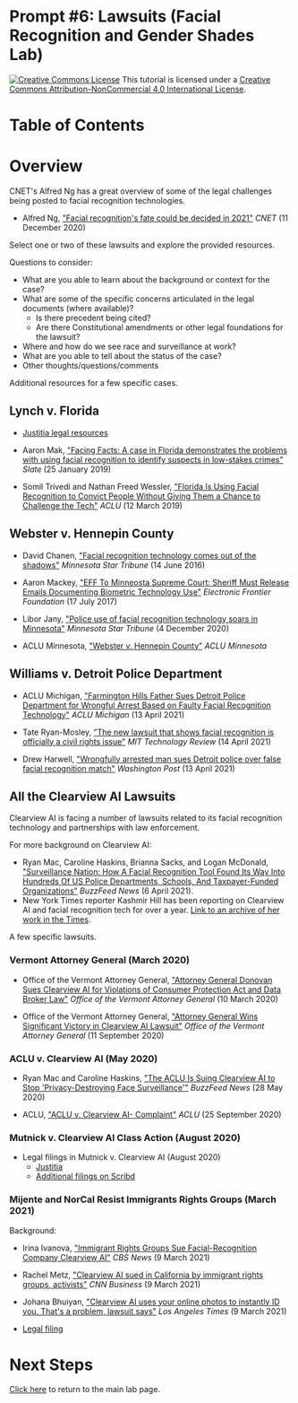 # Prompt #6: Lawsuits (Facial Recognition and Gender Shades Lab)

<a href="http://creativecommons.org/licenses/by-nc/4.0/" rel="license"><img style="border-width: 0;" src="https://i.creativecommons.org/l/by-nc/4.0/88x31.png" alt="Creative Commons License" /></a>
This tutorial is licensed under a <a href="http://creativecommons.org/licenses/by-nc/4.0/" rel="license">Creative Commons Attribution-NonCommercial 4.0 International License</a>.

# Table of Contents

# Overview

CNET's Alfred Ng has a great overview of some of the legal challenges being posted to facial recognition technologies.
- Alfred Ng, ["Facial recognition's fate could be decided in 2021"](https://www.cnet.com/news/facial-recognitions-fate-could-be-decided-in-2021) *CNET* (11 December 2020)

Select one or two of these lawsuits and explore the provided resources.

Questions to consider:
- What are you able to learn about the background or context for the case?
- What are some of the specific concerns articulated in the legal documents (where available)?
  * Is there precedent being cited?
  * Are there Constitutional amendments or other legal foundations for the lawsuit?
- Where and how do we see race and surveillance at work?
- What are you able to tell about the status of the case?
- Other thoughts/questions/comments

Additional resources for a few specific cases.

## Lynch v. Florida

- [Justitia legal resources](https://law.justia.com/cases/florida/first-district-court-of-appeal/2018/16-3290.html)

- Aaron Mak, ["Facing Facts: A case in Florida demonstrates the problems with using facial recognition to identify suspects in low-stakes crimes"](https://slate.com/technology/2019/01/facial-recognition-arrest-transparency-willie-allen-lynch.html) *Slate* (25 January 2019)

- Somil Trivedi and Nathan Freed Wessler, ["Florida Is Using Facial Recognition to Convict People Without Giving Them a Chance to Challenge the Tech"](https://www.aclu.org/blog/privacy-technology/surveillance-technologies/florida-using-facial-recognition-convict-people) *ACLU* (12 March 2019)

## Webster v. Hennepin County

- David Chanen, ["Facial recognition technology comes out of the shadows"](https://www.startribune.com/facial-recognition-technology-comes-out-of-the-shadows/382954891/) *Minnesota Star Tribune* (14 June 2016)

- Aaron Mackey, ["EFF To Minneosta Supreme Court: Sheriff Must Release Emails Documenting Biometric Technology Use"](https://www.eff.org/deeplinks/2017/07/eff-minnesota-supreme-court-sheriff-must-release-emails-documenting-biometric) *Electronic Frontier Foundation* (17 July 2017)

- Libor Jany, ["Police use of facial recognition technology soars in Minnesota"](https://www.eff.org/deeplinks/2017/07/eff-minnesota-supreme-court-sheriff-must-release-emails-documenting-biometric) *Minnesota Star Tribune* (4 December 2020)

- ACLU Minnesota, ["Webster v. Hennepin County"](https://www.aclu-mn.org/en/cases/webster-v-hennepin-county) *ACLU Minnesota*

## Williams v. Detroit Police Department

- ACLU Michigan, ["Farmington Hills Father Sues Detroit Police Department for Wrongful Arrest Based on Faulty Facial Recognition Technology"](https://www.aclumich.org/en/press-releases/farmington-hills-father-sues-detroit-police-department-wrongful-arrest-based-faulty) *ACLU Michigan* (13 April 2021)

- Tate Ryan-Mosley, ["The new lawsuit that shows facial recognition is officially a civil rights issue"](https://www.technologyreview.com/2021/04/14/1022676/robert-williams-facial-recognition-lawsuit-aclu-detroit-police) *MIT Technology Review* (14 April 2021)

- Drew Harwell, ["Wrongfully arrested man sues Detroit police over false facial recognition match"](https://www.washingtonpost.com/technology/2021/04/13/facial-recognition-false-arrest-lawsuit) *Washington Post* (13 April 2021)

## All the Clearview AI Lawsuits

Clearview AI is facing a number of lawsuits related to its facial recognition technology and partnerships with law enforcement.

For more background on Clearview AI:
- Ryan Mac, Caroline Haskins, Brianna Sacks, and Logan McDonald, ["Surveillance Nation: How A Facial Recognition Tool Found Its Way Into Hundreds Of US Police Departments, Schools, And Taxpayer-Funded Organizations"](https://www.buzzfeednews.com/article/ryanmac/clearview-ai-local-police-facial-recognition) *BuzzFeed News* (6 April 2021).
- New York Times reporter Kashmir Hill has been reporting on Clearview AI and facial recognition tech for over a year. [Link to an archive of her work in the Times](https://www.nytimes.com/by/kashmir-hill).

A few specific lawsuits.

### Vermont Attorney General (March 2020)

- Office of the Vermont Attorney General, ["Attorney General Donovan Sues Clearview AI for Violations of Consumer Protection Act and Data Broker Law"](https://ago.vermont.gov/blog/2020/03/10/attorney-general-donovan-sues-clearview-ai-for-violations-of-consumer-protection-act-and-data-broker-law) *Office of the Vermont Attorney General* (10 March 2020)

- Office of the Vermont Attorney General, ["Attorney General Wins Significant Victory in Clearview AI Lawsuit"](https://ago.vermont.gov/blog/2020/09/11/attorney-general-wins-significant-victory-in-clearview-ai-lawsuit/) *Office of the Vermont Attorney General* (11 September 2020)

### ACLU v. Clearview AI (May 2020)

- Ryan Mac and Caroline Haskins, ["The ACLU Is Suing Clearview AI to Stop 'Privacy-Destroying Face Surveillance'"](https://www.buzzfeednews.com/article/ryanmac/aclu-suing-clearview-ai-privacy-destroying-surveillance) *BuzzFeed News* (28 May 2020)

- ACLU, ["ACLU v. Clearview AI- Complaint"](https://www.aclu.org/legal-document/aclu-v-clearview-ai-complaint) *ACLU* (25 September 2020)

### Mutnick v. Clearview AI Class Action (August 2020)

- Legal filings in Mutnick v. Clearview AI (August 2020)
  * [Justitia](https://law.justia.com/cases/federal/district-courts/illinois/ilndce/1:2020cv00512/372790/86/)
  * [Additional filings on Scribd](https://www.scribd.com/document/444154093/gov-uscourts-ilnd-372790-1-0)

### Mijente and NorCal Resist Immigrants Rights Groups (March 2021)

Background:
- Irina Ivanova, ["Immigrant Rights Groups Sue Facial-Recognition Company Clearview AI"](https://www.cbsnews.com/news/clearview-ai-facial-recognition-sued-mijente-norcal-resist/) *CBS News* (9 March 2021)
- Rachel Metz, ["Clearview AI sued in California by immigrant rights groups, activists"](https://www.cnn.com/2021/03/09/tech/clearview-ai-mijente-lawsuit/index.html) *CNN Business* (9 March 2021)
- Johana Bhuiyan, ["Clearview AI uses your online photos to instantly ID you. That's a problem, lawsuit says"](https://www.latimes.com/business/technology/story/2021-03-09/clearview-ai-lawsuit-privacy-violations) *Los Angeles Times* (9 March 2021)

- [Legal filing](https://justfutureslaw.org/wp-content/uploads/2021/03/2021-03-09-Complaint-vs-Clearview.pdf)

# Next Steps

[Click here](https://github.com/kwaldenphd/facial-recognition#lab-notebook-components) to return to the main lab page.
